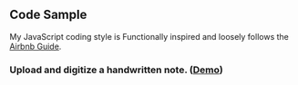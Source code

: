 ## Code Sample

My JavaScript coding style is Functionally inspired and loosely follows the [Airbnb Guide](https://github.com/airbnb/javascript).

### Upload and digitize a handwritten note. ([Demo](https://www.jesserafalko.com/florist-project/))
